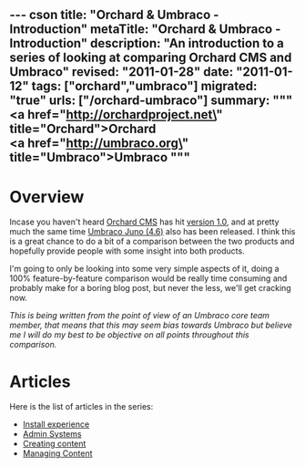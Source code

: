 --- cson
title: "Orchard & Umbraco - Introduction"
metaTitle: "Orchard & Umbraco - Introduction"
description: "An introduction to a series of looking at comparing Orchard CMS and Umbraco"
revised: "2011-01-28"
date: "2011-01-12"
tags: ["orchard","umbraco"]
migrated: "true"
urls: ["/orchard-umbraco"]
summary: """
<a href=\"http://orchardproject.net\" title=\"Orchard\">Orchard</a>
<br />
<a href=\"http://umbraco.org\" title=\"Umbraco\">Umbraco</a>
"""
---
# Overview

Incase you haven't heard [Orchard CMS][1] has hit [version 1.0][2], and at pretty much the same time [Umbraco Juno (4.6)][3] also has been released. I think this is a great chance to do a bit of a comparison between the two products and hopefully provide people with some insight into both products.

I'm going to only be looking into some very simple aspects of it, doing a 100% feature-by-feature comparison would be really time consuming and probably make for a boring blog post, but never the less, we'll get cracking now.

*This is being written from the point of view of an Umbraco core team member, that means that this may seem bias towards Umbraco but believe me I will do my best to be objective on all points throughout this comparison.*

# Articles

Here is the list of articles in the series:

 * [Install experience][4]
 * [Admin Systems][5]
 * [Creating content][6]
 * [Managing Content][7]

  [1]: http://orchardproject.net/
  [2]: http://orchard.codeplex.com/releases/view/50197
  [3]: http://umbraco.codeplex.com/releases/view/59025
  [4]: /orchard-umbraco/installing
  [5]: http://www.aaron-powell.com/orchard-umbraco/admin
  [6]: /orchard-umbraco/creating-content
  [7]: /orchard-umbraco/managing-content